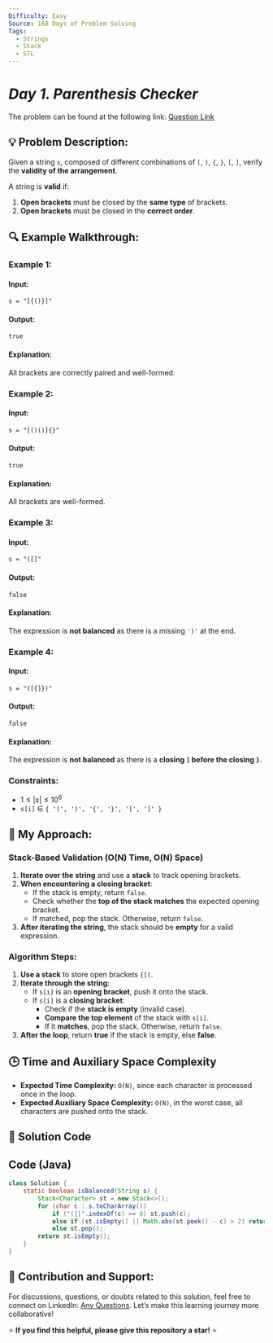 ```yaml
---
Difficulty: Easy
Source: 160 Days of Problem Solving
Tags:
  - Strings
  - Stack
  - STL
---
```


#  _Day 1. Parenthesis Checker_ 

The problem can be found at the following link: [Question Link](https://www.geeksforgeeks.org/batch/gfg-160-problems/track/stack-gfg-160/problem/parenthesis-checker2744)

## 💡 **Problem Description:**

Given a string `s`, composed of different combinations of `(`, `)`, `{`, `}`, `[`, `]`, verify the **validity of the arrangement**.

A string is **valid** if:

1. **Open brackets** must be closed by the **same type** of brackets.
2. **Open brackets** must be closed in the **correct order**.

## 🔍 **Example Walkthrough:**

### **Example 1:**

#### **Input:**

```plaintext
s = "[{()}]"
```

#### **Output:**

```plaintext
true
```

#### **Explanation:**

All brackets are correctly paired and well-formed.

### **Example 2:**

#### **Input:**

```plaintext
s = "[()()]{}"
```

#### **Output:**

```plaintext
true
```

#### **Explanation:**

All brackets are well-formed.

### **Example 3:**

#### **Input:**

```plaintext
s = "([]"
```

#### **Output:**

```plaintext
false
```

#### **Explanation:**

The expression is **not balanced** as there is a missing `')'` at the end.

### **Example 4:**

#### **Input:**

```plaintext
s = "([{]})"
```

#### **Output:**

```plaintext
false
```

#### **Explanation:**

The expression is **not balanced** as there is a **closing `]` before the closing `}`**.

### **Constraints:**

- $1 \leq |s| \leq 10^6$
- `s[i]` ∈ `{ '(', ')', '{', '}', '[', ']' }`

## 🎯 **My Approach:**

### **Stack-Based Validation (O(N) Time, O(N) Space)**

1. **Iterate over the string** and use a **stack** to track opening brackets.
2. **When encountering a closing bracket**:
   - If the stack is empty, return `false`.
   - Check whether the **top of the stack matches** the expected opening bracket.
   - If matched, pop the stack. Otherwise, return `false`.
3. **After iterating the string**, the stack should be **empty** for a valid expression.

### **Algorithm Steps:**

1. **Use a stack** to store open brackets `{[(`.
2. **Iterate through the string**:
   - If `s[i]` is an **opening bracket**, push it onto the stack.
   - If `s[i]` is a **closing bracket**:
     - Check if the **stack is empty** (invalid case).
     - **Compare the top element** of the stack with `s[i]`.
     - If it **matches**, pop the stack. Otherwise, return `false`.
3. **After the loop**, return **true** if the stack is empty, else **false**.

## 🕒 **Time and Auxiliary Space Complexity**

- **Expected Time Complexity:** `O(N)`, since each character is processed once in the loop.
- **Expected Auxiliary Space Complexity:** `O(N)`, in the worst case, all characters are pushed onto the stack.

## 📝 **Solution Code**

## **Code (Java)**

```java
class Solution {
    static boolean isBalanced(String s) {
        Stack<Character> st = new Stack<>();
        for (char c : s.toCharArray())
            if ("({[".indexOf(c) >= 0) st.push(c);
            else if (st.isEmpty() || Math.abs(st.peek() - c) > 2) return false;
            else st.pop();
        return st.isEmpty();
    }
}
```


## 🎯 **Contribution and Support:**

For discussions, questions, or doubts related to this solution, feel free to connect on LinkedIn: [Any Questions](https://www.linkedin.com/in/sanjana-yadav007). Let’s make this learning journey more collaborative!

⭐ **If you find this helpful, please give this repository a star!** ⭐
